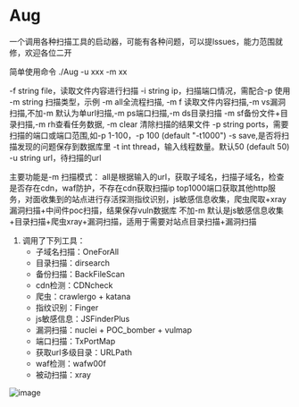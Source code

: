 # Aug
一个调用各种扫描工具的启动器，可能有各种问题，可以提lssues，能力范围就修，欢迎各位二开

简单使用命令 
./Aug -u xxx -m xx

  -f string
        file，读取文件内容进行扫描
  -i string
        ip，扫描端口情况，需配合-p 使用
  -m string
        扫描类型，示例 -m all全流程扫描, -m f 读取文件内容扫描,-m vs漏洞扫描,不加-m 默认为单url扫描,-m ps端口扫描,-m ds目录扫描 -m sf备份文件+目录扫描,-m rh查看任务数据, -m clear 清除扫描的结果文件
  -p string
        ports，需要扫描的端口或端口范围,如-p 1-100，-p 100 (default "-t1000")
  -s    save,是否将扫描发现的问题保存到数据库里
  -t int
        thread，输入线程数量。默认50 (default 50)
  -u string
        url，待扫描的url

 主要功能是-m 扫描模式：
     all是根据输入的url，获取子域名，扫描子域名，检查是否存在cdn，waf防护，不存在cdn获取扫描ip top1000端口获取其他http服务，对面收集到的站点进行存活探测指纹识别，js敏感信息收集，爬虫爬取+xray漏洞扫描+中间件poc扫描，结果保存vuln数据库
     不加-m 默认是js敏感信息收集+目录扫描+爬虫xray+漏洞扫描，适用于需要对站点目录扫描+漏洞扫描

1. 调用了下列工具：
    - 子域名扫描：OneForAll
    - 目录扫描：dirsearch
    - 备份扫描：BackFileScan
    - cdn检测：CDNcheck
    - 爬虫：crawlergo + katana
    - 指纹识别：Finger
    - js敏感信息：JSFinderPlus
    - 漏洞扫描：nuclei + POC_bomber + vulmap
    - 端口扫描：TxPortMap
    - 获取url多级目录：URLPath
    - waf检测：wafw00f
    -  被动扫描：xray

![image](https://github.com/win1498419293/Aug/assets/44251830/aed5224f-7f4b-417a-9222-54593af3351c)
